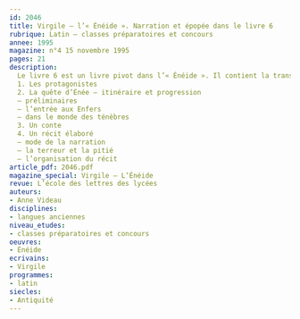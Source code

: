 ```yaml
---
id: 2046
title: Virgile – l’« Énéide ». Narration et épopée dans le livre 6
rubrique: Latin – classes préparatoires et concours
annee: 1995
magazine: n°4 15 novembre 1995
pages: 21
description: 
  Le livre 6 est un livre pivot dans l’« Énéide ». Il contient la transition narrative de l’errance à la conquête de l’Hespérie par les Troyens. Il clôt les épreuves de leur progression horizontale à la surface de la terre par une dernière étape du voyage, une descente aux Enfers qui transpose dans l’épopée latine la navigation d’Ulysse aux confins du monde pour sa visite aux morts.  Il raconte la clôture du passé, depuis la chute de Troie jusqu’à l’épisode carthaginois. Et il est en même temps le lieu d’une révélation qui articule le destin historique de Rome à une cosmologie, en postulant une continuité du passé et du devenir, de la vie et de la mort.
  1. Les protagonistes
  2. La quête d’Énée – itinéraire et progression
  – préliminaires
  – l’entrée aux Enfers
  – dans le monde des ténèbres
  3. Un conte
  4. Un récit élaboré
  – mode de la narration
  – la terreur et la pitié
  – l’organisation du récit
article_pdf: 2046.pdf
magazine_special: Virgile – L’Énéide
revue: L’école des lettres des lycées
auteurs:
- Anne Videau
disciplines:
- langues anciennes
niveau_etudes:
- classes préparatoires et concours
oeuvres:
- Énéide
ecrivains:
- Virgile
programmes:
- latin
siecles:
- Antiquité
---
```

